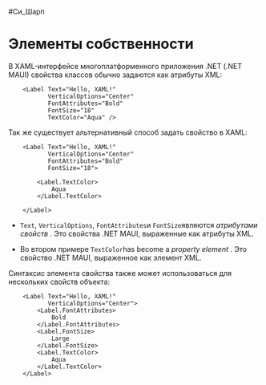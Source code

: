 #Си_Шарп 
# Элементы собственности
В XAML-интерфейсе многоплатформенного приложения .NET (.NET MAUI) свойства классов обычно задаются как атрибуты XML:
```
	<Label Text="Hello, XAML!"
	       VerticalOptions="Center"
	       FontAttributes="Bold"
	       FontSize="18"
	       TextColor="Aqua" />
```
Так же существует альтернативный способ задать свойство в XAML:
```
	<Label Text="Hello, XAML!"
	       VerticalOptions="Center"
	       FontAttributes="Bold"
	       FontSize="18">
	       
	    <Label.TextColor>
	        Aqua
	    </Label.TextColor>
	    
	</Label>
```
- `Text`, `VerticalOptions`, `FontAttributes`и `FontSize`являются _атрибутами свойств_ . Это свойства .NET MAUI, выраженные как атрибуты XML.

- Во втором примере `TextColor`has become a _property element_ . Это свойство .NET MAUI, выраженное как элемент XML.

Синтаксис элемента свойства также может использоваться для нескольких свойств объекта:
```
	<Label Text="Hello, XAML!"
	       VerticalOptions="Center">
	    <Label.FontAttributes>
	        Bold
	    </Label.FontAttributes>
	    <Label.FontSize>
	        Large
	    </Label.FontSize>
	    <Label.TextColor>
	        Aqua
	    </Label.TextColor>
	</Label>
```

